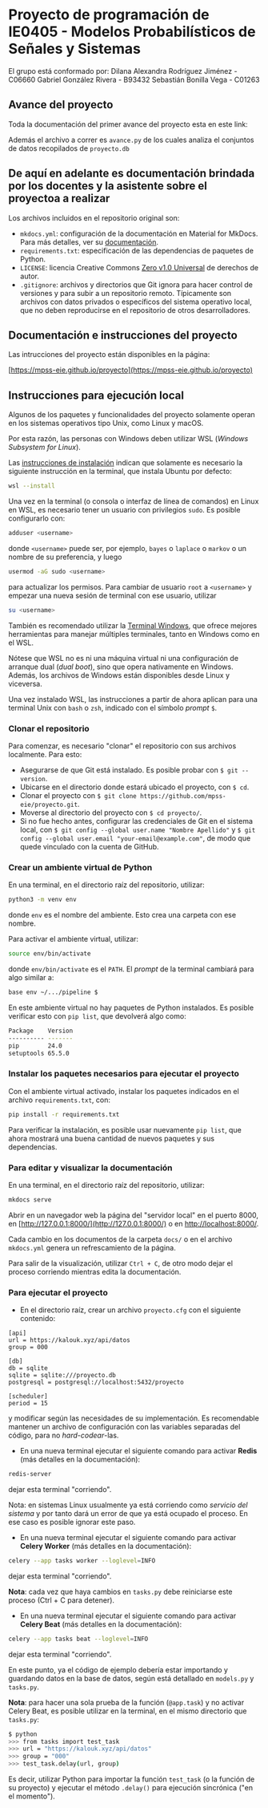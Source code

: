 # Proyecto de programación de IE0405 - Modelos Probabilísticos de Señales y Sistemas
El grupo está conformado por:
Dilana Alexandra Rodríguez Jiménez - C06660
Gabriel González Rivera            - B93432
Sebastián Bonilla Vega             - C01263

## Avance del proyecto
Toda la documentación del primer avance del proyecto esta en este link:

Además el archivo a correr es `avance.py` de los cuales analiza el conjuntos de datos recopilados de `proyecto.db`

## De aquí en adelante es documentación brindada por los docentes y la asistente sobre el proyectoa a realizar
Los archivos incluidos en el repositorio original son:

- `mkdocs.yml`: configuración de la documentación en Material for MkDocs. Para más detalles, ver su [documentación](https://squidfunk.github.io/mkdocs-material/).
- `requirements.txt`: especificación de las dependencias de paquetes de Python.
- `LICENSE`: licencia Creative Commons [Zero v1.0 Universal](https://creativecommons.org/publicdomain/zero/1.0/deed.es) de derechos de autor.
- `.gitignore`: archivos y directorios que Git ignora para hacer control de versiones y para subir a un repositorio remoto. Típicamente son archivos con datos privados o específicos del sistema operativo local, que no deben reproducirse en el repositorio de otros desarrolladores.

## Documentación e instrucciones del proyecto

Las intrucciones del proyecto están disponibles en la página:

[https://mpss-eie.github.io/proyecto](https://mpss-eie.github.io/proyecto)

## Instrucciones para ejecución local

Algunos de los paquetes y funcionalidades del proyecto solamente operan en los sistemas operativos tipo Unix, como Linux y macOS.

Por esta razón, las personas con Windows deben utilizar WSL (*Windows Subsystem for Linux*).

Las [instrucciones de instalación](https://learn.microsoft.com/es-mx/windows/wsl/install) indican que solamente es necesario la siguiente instrucción en la terminal, que instala Ubuntu por defecto:

```bash
wsl --install
```

Una vez en la terminal (o consola o interfaz de línea de comandos) en Linux en WSL, es necesario tener un usuario con privilegios `sudo`. Es posible configurarlo con:

```bash
adduser <username>
```

donde `<username>` puede ser, por ejemplo, `bayes` o `laplace` o `markov` o un nombre de su preferencia, y luego

```bash
usermod -aG sudo <username>
```

para actualizar los permisos. Para cambiar de usuario `root` a `<username>` y empezar una nueva sesión de terminal con ese usuario, utilizar

```bash
su <username>
```

También es recomendado utilizar la [Terminal Windows](https://learn.microsoft.com/es-es/windows/terminal/install), que ofrece mejores herramientas para manejar múltiples terminales, tanto en Windows como en el WSL. 

Nótese que WSL no es ni una máquina virtual ni una configuración de arranque dual (*dual boot*), sino que opera nativamente en Windows. Además, los archivos de Windows están disponibles desde Linux y viceversa.

Una vez instalado WSL, las instrucciones a partir de ahora aplican para una terminal Unix con `bash` o `zsh`, indicado con el símbolo *prompt* `$`.

### Clonar el repositorio

Para comenzar, es necesario "clonar" el repositorio con sus archivos localmente. Para esto:

- Asegurarse de que Git está instalado. Es posible probar con `$ git --version`.
- Ubicarse en el directorio donde estará ubicado el proyecto, con `$ cd`.
- Clonar el proyecto con `$ git clone https://github.com/mpss-eie/proyecto.git`.
- Moverse al directorio del proyecto con `$ cd proyecto/`.
- Si no fue hecho antes, configurar las credenciales de Git en el sistema local, con `$ git config --global user.name "Nombre Apellido"` y `$ git config --global user.email "your-email@example.com"`, de modo que quede vinculado con la cuenta de GitHub.

### Crear un ambiente virtual de Python

En una terminal, en el directorio raíz del repositorio, utilizar:

```bash
python3 -m venv env
```

donde `env` es el nombre del ambiente. Esto crea una carpeta con ese nombre.

Para activar el ambiente virtual, utilizar:

```bash
source env/bin/activate
```

donde `env/bin/activate` es el `PATH`. El *prompt* de la terminal cambiará para algo similar a:

```bash
base env ~/.../pipeline $
```

En este ambiente virtual no hay paquetes de Python instalados. Es posible verificar esto con `pip list`, que devolverá algo como:

```bash
Package    Version
---------- -------
pip        24.0
setuptools 65.5.0
```

### Instalar los paquetes necesarios para ejecutar el proyecto

Con el ambiente virtual activado, instalar los paquetes indicados en el archivo `requirements.txt`, con:

```bash
pip install -r requirements.txt
```

Para verificar la instalación, es posible usar nuevamente `pip list`, que ahora mostrará una buena cantidad de nuevos paquetes y sus dependencias.

### Para editar y visualizar la documentación

En una terminal, en el directorio raíz del repositorio, utilizar:

```bash
mkdocs serve
```

Abrir en un navegador web la página del "servidor local" en el puerto 8000, en [http://127.0.0.1:8000/](http://127.0.0.1:8000/) o en [http://localhost:8000/](http://localhost:8000/).

Cada cambio en los documentos de la carpeta `docs/` o en el archivo `mkdocs.yml` genera un refrescamiento de la página.

Para salir de la visualización, utilizar `Ctrl + C`, de otro modo dejar el proceso corriendo mientras edita la documentación.

### Para ejecutar el proyecto

- En el directorio raíz, crear un archivo `proyecto.cfg` con el siguiente contenido:

```
[api]
url = https://kalouk.xyz/api/datos
group = 000

[db]
db = sqlite
sqlite = sqlite:///proyecto.db
postgresql = postgresql://localhost:5432/proyecto

[scheduler]
period = 15
```

y modificar según las necesidades de su implementación. Es recomendable mantener un archivo de configuración con las variables separadas del código, para no *hard-codear*-las.

- En una nueva terminal ejecutar el siguiente comando para activar **Redis** (más detalles en la documentación): 

```bash
redis-server
```

dejar esta terminal "corriendo".

Nota: en sistemas Linux usualmente ya está corriendo como *servicio del sistema* y por tanto dará un error de que ya está ocupado el proceso. En ese caso es posible ignorar este paso.

- En una nueva terminal ejecutar el siguiente comando para activar **Celery Worker** (más detalles en la documentación):

```bash
celery --app tasks worker --loglevel=INFO
```

dejar esta terminal "corriendo". 

**Nota**: cada vez que haya cambios en `tasks.py` debe reiniciarse este proceso (Ctrl + C para detener).

- En una nueva terminal ejecutar el siguiente comando para activar **Celery Beat** (más detalles en la documentación):

```bash
celery --app tasks beat --loglevel=INFO
```

dejar esta terminal "corriendo".

En este punto, ya el código de ejemplo debería estar importando y guardando datos en la base de datos, según está detallado en `models.py` y `tasks.py`.

**Nota**: para hacer una sola prueba de la función (`@app.task`) y no activar Celery Beat, es posible utilizar en la terminal, en el mismo directorio que `tasks.py`:

```bash
$ python
>>> from tasks import test_task
>>> url = "https://kalouk.xyz/api/datos"
>>> group = "000"
>>> test_task.delay(url, group)
```

Es decir, utilizar Python para importar la función `test_task` (o la función de su proyecto) y ejecutar el método `.delay()` para ejecución sincrónica ("en el momento").
